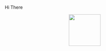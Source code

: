 Hi There
<div id="header" align="center">
<img src="[https://media.giphy.com/media/M9gbBd9nbDrOTu1Mqx/giphy.gif](https://media.giphy.com/media/RN8FdaB6T1bkkI5n4I/giphy.gif)" width="100"/>
</div>

